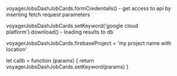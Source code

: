 voyagerJobsDashJobCards.formCredentails() - get access to api by inserting fetch request parameters 

voyagerJobsDashJobCards.setKeyword('google cloud platform').download() - loading results to db

voyagerJobsDashJobCards.firebaseProject = 'my project name with location'

let callb = function (params) {
    return voyagerJobsDashJobCards.setKeyword(params)
}
